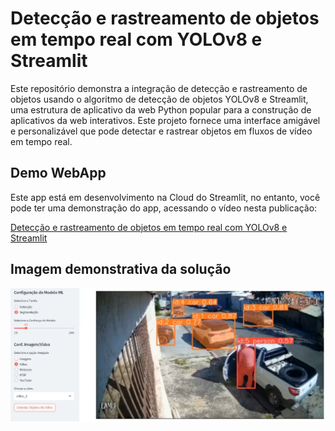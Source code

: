 # Detecção e rastreamento de objetos em tempo real com YOLOv8 e Streamlit

Este repositório demonstra a integração de detecção e rastreamento de objetos usando o algoritmo de detecção de objetos YOLOv8 e Streamlit, uma estrutura de aplicativo da web Python popular para a construção de aplicativos da web interativos. Este projeto fornece uma interface amigável e personalizável que pode detectar e rastrear objetos em fluxos de vídeo em tempo real.

## Demo WebApp

Este app está em desenvolvimento na Cloud do Streamlit, no entanto, você pode ter uma demonstração do app, acessando o vídeo nesta publicação:

[Detecção e rastreamento de objetos em tempo real com YOLOv8 e Streamlit](https://www.linkedin.com/posts/tiagofaustino91_yolov8-visaetocomputacional-inovaaexaeto-activity-7176061523184730113-cFUZ?utm_source=share&utm_medium=member_desktop)

## Imagem demonstrativa da solução

<img src="https://github.com/tiagotff/Deteccao_e_segmentacao_de_objetos_com_yolov8_e_streamlit/blob/main/pic1.JPG" >


